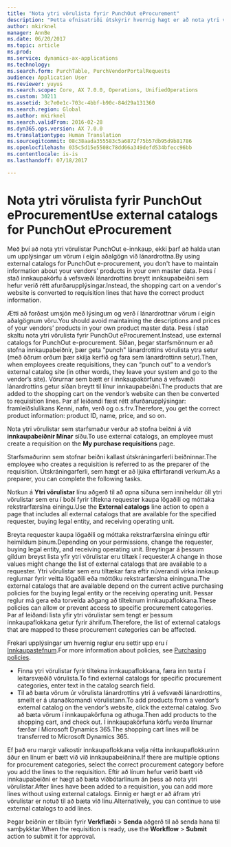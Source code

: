 ```yaml
---
title: "Nota ytri vörulista fyrir PunchOut eProcurement"
description: "Þetta efnisatriði útskýrir hvernig hægt er að nota ytri vörulista til að stofna og senda innkaupabeiðnir."
author: mkirknel
manager: AnnBe
ms.date: 06/20/2017
ms.topic: article
ms.prod: 
ms.service: dynamics-ax-applications
ms.technology: 
ms.search.form: PurchTable, PurchVendorPortalRequests
audience: Application User
ms.reviewer: yuyus
ms.search.scope: Core, AX 7.0.0, Operations, UnifiedOperations
ms.custom: 30211
ms.assetid: 3c7e0e1c-703c-4bbf-b90c-84d29a131360
ms.search.region: Global
ms.author: mkirknel
ms.search.validFrom: 2016-02-28
ms.dyn365.ops.version: AX 7.0.0
ms.translationtype: Human Translation
ms.sourcegitcommit: 08c38aada355583c5a6872f75b57db95d9b81786
ms.openlocfilehash: 035c5d15e5508c78dd66a349defd534bfecc96bb
ms.contentlocale: is-is
ms.lasthandoff: 07/18/2017

---
```


# <a name="use-external-catalogs-for-punchout-eprocurement"></a><span data-ttu-id="f28ba-103">Nota ytri vörulista fyrir PunchOut eProcurement</span><span class="sxs-lookup"><span data-stu-id="f28ba-103">Use external catalogs for PunchOut eProcurement</span></span>
<span data-ttu-id="f28ba-104">Með því að nota ytri vörulistar PunchOut e-innkaup, ekki þarf að halda utan um upplýsingar um vörum í eigin aðalgögn við lánardrottna.</span><span class="sxs-lookup"><span data-stu-id="f28ba-104">By using external catalogs for PunchOut e-procurement, you don't have to maintain information about your vendors' products in your own master data.</span></span> <span data-ttu-id="f28ba-105">Þess í stað innkaupakörfu á vefsvæði lánardrottins breytt innkaupabeiðni sem hefur verið rétt afurðarupplýsingar.</span><span class="sxs-lookup"><span data-stu-id="f28ba-105">Instead, the shopping cart on a vendor's website is converted to requisition lines that have the correct product information.</span></span> 

<span data-ttu-id="f28ba-106">Ætti að forðast umsjón með lýsingum og verð í lánardrottnar vörum í eigin aðalgögnum vöru.</span><span class="sxs-lookup"><span data-stu-id="f28ba-106">You should avoid maintaining the descriptions and prices of your vendors’ products in your own product master data.</span></span> <span data-ttu-id="f28ba-107">Þess í stað skaltu nota ytri vörulista fyrir PunchOut eProcurement.</span><span class="sxs-lookup"><span data-stu-id="f28ba-107">Instead, use external catalogs for PunchOut e-procurement.</span></span> <span data-ttu-id="f28ba-108">Síðan, þegar starfsmönnum er að stofna innkaupabeiðnir, þær geta "punch" lánardrottins vörulista ytra setur (með öðrum orðum þær skilja kerfið og fara sem lánardrottinn setur).</span><span class="sxs-lookup"><span data-stu-id="f28ba-108">Then, when employees create requisitions, they can “punch out” to a vendor’s external catalog site (in other words, they leave your system and go to the vendor’s site).</span></span> <span data-ttu-id="f28ba-109">Vörurnar sem bætt er í innkaupakörfuna á vefsvæði lánardrottins getur síðan breytt til línur innkaupabeiðni.</span><span class="sxs-lookup"><span data-stu-id="f28ba-109">The products that are added to the shopping cart on the vendor’s website can then be converted to requisition lines.</span></span> <span data-ttu-id="f28ba-110">Þar af leiðandi fæst rétt afurðarupplýsingar: framleiðslulíkans Kenni, nafn, verð og o.s.frv.</span><span class="sxs-lookup"><span data-stu-id="f28ba-110">Therefore, you get the correct product information: product ID, name, price, and so on.</span></span>

<span data-ttu-id="f28ba-111">Nota ytri vörulistar sem starfsmaður verður að stofna beiðni á við **innkaupabeiðnir Mínar** síðu.</span><span class="sxs-lookup"><span data-stu-id="f28ba-111">To use external catalogs, an employee must create a requisition on the **My purchase requisitions** page.</span></span>

<span data-ttu-id="f28ba-112">Starfsmaðurinn sem stofnar beiðni kallast útskráningarferli beiðninnar.</span><span class="sxs-lookup"><span data-stu-id="f28ba-112">The employee who creates a requisition is referred to as the preparer of the requisition.</span></span> <span data-ttu-id="f28ba-113">Útskráningarferli, sem hægt er að ljúka eftirfarandi verkum.</span><span class="sxs-lookup"><span data-stu-id="f28ba-113">As a preparer, you can complete the following tasks.</span></span>

<span data-ttu-id="f28ba-114">Notkun á **Ytri vörulistar** línu aðgerð til að opna síðuna sem inniheldur öll ytri vörulistar sem eru í boði fyrir tiltekna requester kaupa lögaðili og móttaka rekstrarfærslna einingu.</span><span class="sxs-lookup"><span data-stu-id="f28ba-114">Use the **External catalogs** line action to open a page that includes all external catalogs that are available for the specified requester, buying legal entity, and receiving operating unit.</span></span>

<span data-ttu-id="f28ba-115">Breyta requester kaupa lögaðili og móttaka rekstrarfærslna einingu eftir heimildum þínum.</span><span class="sxs-lookup"><span data-stu-id="f28ba-115">Depending on your permissions, change the requester, buying legal entity, and receiving operating unit.</span></span> <span data-ttu-id="f28ba-116">Breytingar á þessum gildum breyst lista yfir ytri vörulistar eru tiltæk í requester.</span><span class="sxs-lookup"><span data-stu-id="f28ba-116">A change in those values might change the list of external catalogs that are available to a requester.</span></span> <span data-ttu-id="f28ba-117">Ytri vörulistar sem eru tiltækar fara eftir núverandi virka innkaup reglurnar fyrir veitta lögaðili eða móttöku rekstrarfærslna eininguna.</span><span class="sxs-lookup"><span data-stu-id="f28ba-117">The external catalogs that are available depend on the current active purchasing policies for the buying legal entity or the receiving operating unit.</span></span> <span data-ttu-id="f28ba-118">Þessar reglur má gera eða torvelda aðgang að tilteknum innkaupaflokkana.</span><span class="sxs-lookup"><span data-stu-id="f28ba-118">These policies can allow or prevent access to specific procurement categories.</span></span> <span data-ttu-id="f28ba-119">Þar af leiðandi lista yfir ytri vörulistar sem tengt er þessum innkaupaflokkana getur fyrir áhrifum.</span><span class="sxs-lookup"><span data-stu-id="f28ba-119">Therefore, the list of external catalogs that are mapped to these procurement categories can be affected.</span></span>

<span data-ttu-id="f28ba-120">Frekari upplýsingar um hvernig reglur eru settir upp eru í [Innkaupastefnum](../procurement/purchase-policies.md).</span><span class="sxs-lookup"><span data-stu-id="f28ba-120">For more information about policies, see [Purchasing policies](../procurement/purchase-policies.md).</span></span>

- <span data-ttu-id="f28ba-121">Finna ytri vörulistar fyrir tiltekna innkaupaflokkana, færa inn texta í leitarsvæðið vörulista.</span><span class="sxs-lookup"><span data-stu-id="f28ba-121">To find external catalogs for specific procurement categories, enter text in the catalog search field.</span></span>
- <span data-ttu-id="f28ba-122">Til að bæta vörum úr vörulista lánardrottins ytri á vefsvæði lánardrottins, smellt er á utanaðkomandi vörulistann.</span><span class="sxs-lookup"><span data-stu-id="f28ba-122">To add products from a vendor’s external catalog on the vendor’s website, click the external catalog.</span></span> <span data-ttu-id="f28ba-123">Svo að bæta vörum í innkaupakörfuna og athuga.</span><span class="sxs-lookup"><span data-stu-id="f28ba-123">Then add products to the shopping cart, and check out.</span></span> <span data-ttu-id="f28ba-124">Í innkaupakörfuna körfu verða línurnar færðar í Microsoft Dynamics 365.</span><span class="sxs-lookup"><span data-stu-id="f28ba-124">The shopping cart lines will be transferred to Microsoft Dynamics 365.</span></span>

<span data-ttu-id="f28ba-125">Ef það eru margir valkostir innkaupaflokkana velja rétta innkaupaflokkurinn áður en línum er bætt við við innkaupabeiðnina.</span><span class="sxs-lookup"><span data-stu-id="f28ba-125">If there are multiple options for procurement categories, select the correct procurement category before you add the lines to the requisition.</span></span>
<span data-ttu-id="f28ba-126">Eftir að línum hefur verið bætt við innkaupabeiðni er hægt að bæta viðbótarlínum án þess að nota ytri vörulistar.</span><span class="sxs-lookup"><span data-stu-id="f28ba-126">After lines have been added to a requisition, you can add more lines without using external catalogs.</span></span> <span data-ttu-id="f28ba-127">Einnig er hægt er að áfram ytri vörulistar er notuð til að bæta við línu.</span><span class="sxs-lookup"><span data-stu-id="f28ba-127">Alternatively, you can continue to use external catalogs to add lines.</span></span>

<span data-ttu-id="f28ba-128">Þegar beiðnin er tilbúin fyrir **Verkflæði** > **Senda** aðgerð til að senda hana til samþykktar.</span><span class="sxs-lookup"><span data-stu-id="f28ba-128">When the requisition is ready, use the **Workflow** > **Submit** action to submit it for approval.</span></span>

